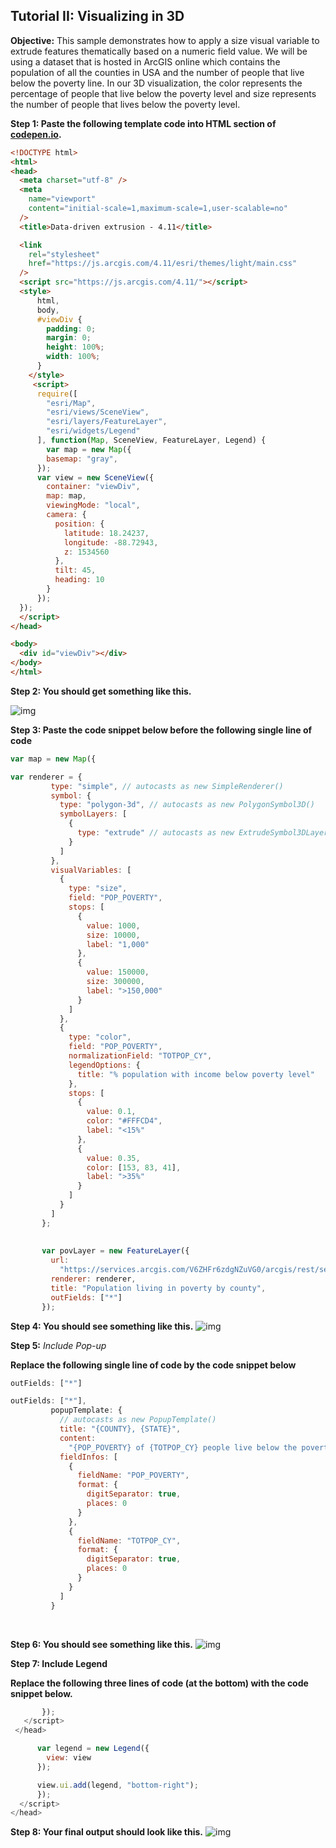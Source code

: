 ## Tutorial II:  Visualizing in 3D



**Objective:** This sample demonstrates how to apply a size visual variable to extrude features thematically based on a numeric field value. We will be using a dataset that is hosted in ArcGIS online which contains the population of all the counties in USA and the number of people that live below the poverty line. In our 3D visualization, the color represents the percentage of people that live below the poverty level and size represents the number of people that lives below the poverty level.

  

**Step 1: Paste the following template code into HTML section of [codepen.io](https://codepen.io/).**

 ```html
<!DOCTYPE html>
<html>
 <head>
   <meta charset="utf-8" />
   <meta
     name="viewport"
     content="initial-scale=1,maximum-scale=1,user-scalable=no"
   />
   <title>Data-driven extrusion - 4.11</title>
 
   <link
     rel="stylesheet"
     href="https://js.arcgis.com/4.11/esri/themes/light/main.css"
   />
   <script src="https://js.arcgis.com/4.11/"></script>
   <style>
       html,
       body,
       #viewDiv {
         padding: 0;
         margin: 0;
         height: 100%;
         width: 100%;
       }
     </style>
      <script>
       require([
         "esri/Map",
         "esri/views/SceneView",
         "esri/layers/FeatureLayer",
         "esri/widgets/Legend"
       ], function(Map, SceneView, FeatureLayer, Legend) {
         var map = new Map({
         basemap: "gray",
       });
       var view = new SceneView({
         container: "viewDiv",
         map: map,
         viewingMode: "local",
         camera: {
           position: {
             latitude: 18.24237,
             longitude: -88.72943,
             z: 1534560
           },
           tilt: 45,
           heading: 10
         }
       });
   });
   </script>
 </head>
 
 <body>
   <div id="viewDiv"></div>
 </body>
</html>
 ```





**Step 2: You should get something like this.**

  ![img](https://lh4.googleusercontent.com/w9Ox1M4-T714T5KE3tI-b4Wb9HTrh6sPP8agL_dWbMe6R1MbVwM_7_3hjAKjZrOBOM1nME3A5dTZnmDJjgZ9V1LAZkxtamAC3qKJl4RmCh5zI1PZbeYKueBGAx-SW8nKSiBieSSg)



**Step 3: Paste the code snippet below before the following single line of code**

 ```javascript
var map = new Map({
 ```

```javascript
var renderer = {
         type: "simple", // autocasts as new SimpleRenderer()
         symbol: {
           type: "polygon-3d", // autocasts as new PolygonSymbol3D()
           symbolLayers: [
             {
               type: "extrude" // autocasts as new ExtrudeSymbol3DLayer()
             }
           ]
         },
         visualVariables: [
           {
             type: "size",
             field: "POP_POVERTY",
             stops: [
               {
                 value: 1000,
                 size: 10000,
                 label: "1,000"
               },
               {
                 value: 150000,
                 size: 300000,
                 label: ">150,000"
               }
             ]
           },
           {
             type: "color",
             field: "POP_POVERTY",
             normalizationField: "TOTPOP_CY",
             legendOptions: {
               title: "% population with income below poverty level"
             },
             stops: [
               {
                 value: 0.1,
                 color: "#FFFCD4",
                 label: "<15%"
               },
               {
                 value: 0.35,
                 color: [153, 83, 41],
                 label: ">35%"
               }
             ]
           }
         ]
       };
 
 
       var povLayer = new FeatureLayer({
         url:
           "https://services.arcgis.com/V6ZHFr6zdgNZuVG0/arcgis/rest/services/counties_politics_poverty/FeatureServer/0",
         renderer: renderer,
         title: "Population living in poverty by county",
         outFields: ["*"]
       });
```





**Step 4: You should see something like this.**  ![img](https://lh3.googleusercontent.com/ijti0zxFyVxn9APrNtMCyTdZZQKoPu-IVV5MyVgiVbQAfMoSFMV-_QEmDsJ6_M8WlUmMQXQAvNJ0cYLJzwDJVPYCFOa1Gj4rA8Y1fSdii-a3-BGsGFamsjtCzLN5F7_4PFAIbGEI)

 

 **Step 5:** *Include Pop-up*

**Replace the following single line of code by the code snippet below**

```javascript
outFields: ["*"]
```

```javascript
outFields: ["*"],
         popupTemplate: {
           // autocasts as new PopupTemplate()
           title: "{COUNTY}, {STATE}",
           content:
             "{POP_POVERTY} of {TOTPOP_CY} people live below the poverty line.",
           fieldInfos: [
             {
               fieldName: "POP_POVERTY",
               format: {
                 digitSeparator: true,
                 places: 0
               }
             },
             {
               fieldName: "TOTPOP_CY",
               format: {
                 digitSeparator: true,
                 places: 0
               }
             }
           ]
         }
```



​        

**Step 6: You should see something like this.** ![img](https://lh6.googleusercontent.com/RYuJD6VXktwfBm7Ln4lDD_NeHyF6_22LoWDQG5CgmCEZNPjeDu7wsqel_7r_l0XoR8yLZK6tEzC8Y1EBIH0w_nQCxmOhU4-RIlTiOx111Ntq33YaJYf7U0qbU5UN69i8Gu3du_WS)

 

 

**Step 7: Include Legend**

**Replace the following three lines of code (at the bottom) with the code snippet below.** 

```javascript
       });
   </script>
 </head>
```



 ```javascript
       var legend = new Legend({
         view: view
       });
 
       view.ui.add(legend, "bottom-right");
       });
   </script>
 </head>
 ```



 

 **Step 8: Your final output should look like this.** ![img](https://lh5.googleusercontent.com/v7Ylor1gm-P8E_TOcWz8_p2UwkcPAd9xdLtm21Pmta2D6ygz3Z5daPJ2iJ-Kx1IciJit0I99ywcLgx1VbjJKBu6AW65DqyWBBdxAKjRchDD7_6mYulsOxm88pzmYT4YP55q9_s4C)



